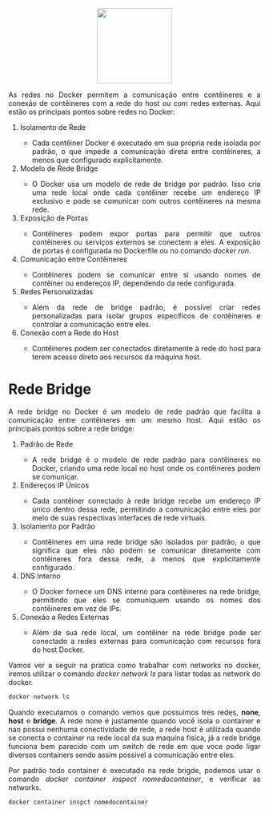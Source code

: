 <div align="center">
  <div>
    <img height = "150" width = "150" src="https://cdn.jsdelivr.net/gh/devicons/devicon/icons/docker/docker-original-wordmark.svg" />
  </div>
</div>

<p style="text-align: justify;">As redes no Docker permitem a comunicação entre contêineres e a conexão de contêineres com a rede do host ou com redes externas. Aqui estão os principais pontos sobre redes no Docker:</p>

<ol>
  <li style="text-align: justify;">Isolamento de Rede</li>
  <ul>
    <li style="text-align: justify;">Cada contêiner Docker é executado em sua própria rede isolada por padrão, o que impede a comunicação direta entre contêineres, a menos que configurado explicitamente.</li>
  </ul>
  <li style="text-align: justify;">Modelo de Rede Bridge</li>
  <ul>
    <li style="text-align: justify;">O Docker usa um modelo de rede de bridge por padrão. Isso cria uma rede local onde cada contêiner recebe um endereço IP exclusivo e pode se comunicar com outros contêineres na mesma rede.</li>
  </ul>
  <li style="text-align: justify;">Exposição de Portas</li>
  <ul>
    <li style="text-align: justify;">Contêineres podem expor portas para permitir que outros contêineres ou serviços externos se conectem a eles. A exposição de portas é configurada no Dockerfile ou no comando <i>docker run</i>.</li>
  </ul>
  <li style="text-align: justify;">Comunicação entre Contêineres</li>
  <ul>
    <li style="text-align: justify;">Contêineres podem se comunicar entre si usando nomes de contêiner ou endereços IP, dependendo da rede configurada.</li>
  </ul>
  <li style="text-align: justify;">Redes Personalizadas</li>
  <ul>
    <li style="text-align: justify;">Além da rede de bridge padrão, é possível criar redes personalizadas para isolar grupos específicos de contêineres e controlar a comunicação entre eles.</li>
  </ul>
  <li style="text-align: justify;">Conexão com a Rede do Host</li>
  <ul>
    <li style="text-align: justify;">Contêineres podem ser conectados diretamente à rede do host para terem acesso direto aos recursos da máquina host.</li>
  </ul>
</ol>

<h1>Rede Bridge</h1>

<p style="text-align: justify;">A rede bridge no Docker é um modelo de rede padrão que facilita a comunicação entre contêineres em um mesmo host. Aqui estão os principais pontos sobre a rede bridge:</p>

<ol>
  <li style="text-align: justify;">Padrão de Rede</li>
  <ul>
    <li style="text-align: justify;">A rede bridge é o modelo de rede padrão para contêineres no Docker, criando uma rede local no host onde os contêineres podem se comunicar.</li>
  </ul>
  <li style="text-align: justify;">Endereços IP Únicos</li>
  <ul>
    <li style="text-align: justify;">Cada contêiner conectado à rede bridge recebe um endereço IP único dentro dessa rede, permitindo a comunicação entre eles por meio de suas respectivas interfaces de rede virtuais.</li>
  </ul>
  <li style="text-align: justify;">Isolamento por Padrão</li>
  <ul>
    <li style="text-align: justify;">Contêineres em uma rede bridge são isolados por padrão, o que significa que eles não podem se comunicar diretamente com contêineres fora dessa rede, a menos que explicitamente configurado.</li>
  </ul>
  <li style="text-align: justify;">DNS Interno</li>
  <ul>
    <li style="text-align: justify;">O Docker fornece um DNS interno para contêineres na rede bridge, permitindo que eles se comuniquem usando os nomes dos contêineres em vez de IPs.</li>
  </ul>
  <li style="text-align: justify;">Conexão a Redes Externas</li>
  <ul>
    <li style="text-align: justify;">Além de sua rede local, um contêiner na rede bridge pode ser conectado a redes externas para comunicação com recursos fora do host Docker.</li>
  </ul>
</ol>

<p style="text-align: justify;">Vamos ver a seguir na pratica como trabalhar com networks no docker, iremos utilizar o comando <i>docker network ls</i> para listar todas as network do docker.</p>

```bash
docker network ls
```

<p style="text-align: justify;">Quando executamos o comando vemos que possuimos tres redes, <b>none</b>, <b>host</b> e <b>bridge</b>. A rede none é justamente quando você isola o container e nao possui nenhuma conectividade de rede, a rede host é utilizada quando se conecta o container na rede local da sua maquina fisica, já a rede bridge funciona bem parecido com um switch de rede em que voce pode ligar diversos containers sendo assim possivel a comunicação entre eles.</p>

<p style="text-align: justify;">Por padrão todo container é executado na rede brigde, podemos usar o comando <i>docker container inspect nomedocontainer</i>, e verificar as networks.</p>

```bash
docker container inspct nomedocontainer
```